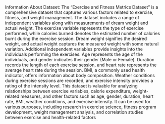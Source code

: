 Information About Dataset:
The “Exercise and Fitness Metrics Dataset” is a comprehensive dataset that captures various
factors related to exercise, fitness, and weight management. The dataset includes a range of
independent variables along with measurements of dream weight and actual weight. The exercise
variable represents the type of exercise performed, while calories burned denotes the estimated
number of calories burnt during the exercise session. Dream weight signifies the desired weight,
and actual weight captures the measured weight with some natural variation.
Additional independent variables provide insights into the individuals performing the exercises.
Age represents the age of the individuals, and gender indicates their gender (Male or Female).
Duration records the length of each exercise session, and heart rate represents the average heart
rate during the session. BMI, a commonly used health indicator, offers information about body
composition. Weather conditions during exercise sessions are recorded, and exercise intensity
provides a rating of the intensity level.
This dataset is valuable for analyzing relationships between exercise variables, calorie
expenditure, weight-related measures, and other factors such as age, gender, duration, heart
rate, BMI, weather conditions, and exercise intensity. It can be used for various purposes,
including research in exercise science, fitness program development, weight management
analysis, and correlation studies between exercise and health-related factors
